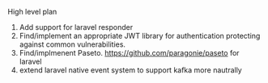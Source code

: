 High level plan
1) Add support for laravel responder 
2) Find/implement an appropriate JWT library for authentication protecting against common vulnerabilities.
3) Find/implmenent Paseto. https://github.com/paragonie/paseto for laravel
4) extend laravel native event system to support kafka more nautrally
